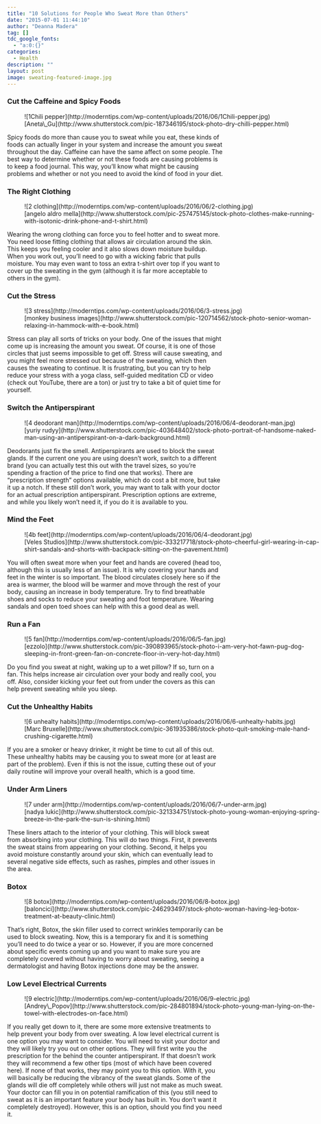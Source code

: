 ```yaml
---
title: "10 Solutions for People Who Sweat More than Others"
date: "2015-07-01 11:44:10"
author: "Deanna Madera"
tag: []
tdc_google_fonts:
  - "a:0:{}"
categories:
  - Health
description: ""
layout: post
image: sweating-featured-image.jpg
---
```


### Cut the Caffeine and Spicy Foods

<figure aria-describedby="caption-attachment-3654" class="wp-caption alignnone" id="attachment_3654" style="width: 700px">![1Chili pepper](http://moderntips.com/wp-content/uploads/2016/06/1Chili-pepper.jpg)<figcaption class="wp-caption-text" id="caption-attachment-3654">[Aneta\_Gu](http://www.shutterstock.com/pic-187346195/stock-photo-dry-chilli-pepper.html)</figcaption></figure>

Spicy foods do more than cause you to sweat while you eat, these kinds of foods can actually linger in your system and increase the amount you sweat throughout the day. Caffeine can have the same affect on some people. The best way to determine whether or not these foods are causing problems is to keep a food journal. This way, you’ll know what might be causing problems and whether or not you need to avoid the kind of food in your diet.

### The Right Clothing

<figure aria-describedby="caption-attachment-3655" class="wp-caption alignnone" id="attachment_3655" style="width: 700px">![2 clothing](http://moderntips.com/wp-content/uploads/2016/06/2-clothing.jpg)<figcaption class="wp-caption-text" id="caption-attachment-3655">[angelo aldro mella](http://www.shutterstock.com/pic-257475145/stock-photo-clothes-make-running-with-isotonic-drink-phone-and-t-shirt.html)</figcaption></figure>

Wearing the wrong clothing can force you to feel hotter and to sweat more. You need loose fitting clothing that allows air circulation around the skin. This keeps you feeling cooler and it also slows down moisture buildup. When you work out, you’ll need to go with a wicking fabric that pulls moisture. You may even want to toss an extra t-shirt over top if you want to cover up the sweating in the gym (although it is far more acceptable to others in the gym).

### Cut the Stress

<figure aria-describedby="caption-attachment-3656" class="wp-caption alignnone" id="attachment_3656" style="width: 700px">![3 stress](http://moderntips.com/wp-content/uploads/2016/06/3-stress.jpg)<figcaption class="wp-caption-text" id="caption-attachment-3656">[monkey business images](http://www.shutterstock.com/pic-120714562/stock-photo-senior-woman-relaxing-in-hammock-with-e-book.html)</figcaption></figure>Stress can play all sorts of tricks on your body. One of the issues that might come up is increasing the amount you sweat. Of course, it is one of those circles that just seems impossible to get off. Stress will cause sweating, and you might feel more stressed out because of the sweating, which then causes the sweating to continue. It is frustrating, but you can try to help reduce your stress with a yoga class, self-guided meditation CD or video (check out YouTube, there are a ton) or just try to take a bit of quiet time for yourself.

### Switch the Antiperspirant

<figure aria-describedby="caption-attachment-3658" class="wp-caption alignnone" id="attachment_3658" style="width: 700px">![4 deodorant man](http://moderntips.com/wp-content/uploads/2016/06/4-deodorant-man.jpg)<figcaption class="wp-caption-text" id="caption-attachment-3658">[yuriy rudyy](http://www.shutterstock.com/pic-403648402/stock-photo-portrait-of-handsome-naked-man-using-an-antiperspirant-on-a-dark-background.html)</figcaption></figure>  
Deodorants just fix the smell. Antiperspirants are used to block the sweat glands. If the current one you are using doesn’t work, switch to a different brand (you can actually test this out with the travel sizes, so you’re spending a fraction of the price to find one that works). There are “prescription strength” options available, which do cost a bit more, but take it up a notch. If these still don’t work, you may want to talk with your doctor for an actual prescription antiperspirant. Prescription options are extreme, and while you likely won’t need it, if you do it is available to you.

### Mind the Feet

<figure aria-describedby="caption-attachment-3657" class="wp-caption alignnone" id="attachment_3657" style="width: 700px">![4b feet](http://moderntips.com/wp-content/uploads/2016/06/4-deodorant.jpg)<figcaption class="wp-caption-text" id="caption-attachment-3657">[Veles Studios](http://www.shutterstock.com/pic-333217718/stock-photo-cheerful-girl-wearing-in-cap-shirt-sandals-and-shorts-with-backpack-sitting-on-the-pavement.html)</figcaption></figure>  
You will often sweat more when your feet and hands are covered (head too, although this is usually less of an issue). It is why covering your hands and feet in the winter is so important. The blood circulates closely here so if the area is warmer, the blood will be warmer and move through the rest of your body, causing an increase in body temperature. Try to find breathable shoes and socks to reduce your sweating and foot temperature. Wearing sandals and open toed shoes can help with this a good deal as well.

### Run a Fan

<figure aria-describedby="caption-attachment-3659" class="wp-caption alignnone" id="attachment_3659" style="width: 700px">![5 fan](http://moderntips.com/wp-content/uploads/2016/06/5-fan.jpg)<figcaption class="wp-caption-text" id="caption-attachment-3659">[ezzolo](http://www.shutterstock.com/pic-390893965/stock-photo-i-am-very-hot-fawn-pug-dog-sleeping-in-front-green-fan-on-concrete-floor-in-very-hot-day.html)</figcaption></figure>Do you find you sweat at night, waking up to a wet pillow? If so, turn on a fan. This helps increase air circulation over your body and really cool, you off. Also, consider kicking your feet out from under the covers as this can help prevent sweating while you sleep.

### Cut the Unhealthy Habits

<figure aria-describedby="caption-attachment-3660" class="wp-caption alignnone" id="attachment_3660" style="width: 700px">![6 unhealty habits](http://moderntips.com/wp-content/uploads/2016/06/6-unhealty-habits.jpg)<figcaption class="wp-caption-text" id="caption-attachment-3660">[Marc Bruxelle](http://www.shutterstock.com/pic-361935386/stock-photo-quit-smoking-male-hand-crushing-cigarette.html)</figcaption></figure>  
If you are a smoker or heavy drinker, it might be time to cut all of this out. These unhealthy habits may be causing you to sweat more (or at least are part of the problem). Even if this is not the issue, cutting these out of your daily routine will improve your overall health, which is a good time.

### Under Arm Liners

<figure aria-describedby="caption-attachment-3661" class="wp-caption alignnone" id="attachment_3661" style="width: 700px">![7 under arm](http://moderntips.com/wp-content/uploads/2016/06/7-under-arm.jpg)<figcaption class="wp-caption-text" id="caption-attachment-3661">[nadya lukic](http://www.shutterstock.com/pic-321334751/stock-photo-young-woman-enjoying-spring-breeze-in-the-park-the-sun-is-shining.html)</figcaption></figure>These liners attach to the interior of your clothing. This will block sweat from absorbing into your clothing. This will do two things. First, it prevents the sweat stains from appearing on your clothing. Second, it helps you avoid moisture constantly around your skin, which can eventually lead to several negative side effects, such as rashes, pimples and other issues in the area.

### Botox

<figure aria-describedby="caption-attachment-3662" class="wp-caption alignnone" id="attachment_3662" style="width: 700px">![8 botox](http://moderntips.com/wp-content/uploads/2016/06/8-botox.jpg)<figcaption class="wp-caption-text" id="caption-attachment-3662">[baloncici](http://www.shutterstock.com/pic-246293497/stock-photo-woman-having-leg-botox-treatment-at-beauty-clinic.html)</figcaption></figure>  
That’s right, Botox, the skin filler used to correct wrinkles temporarily can be used to block sweating. Now, this is a temporary fix and it is something you’ll need to do twice a year or so. However, if you are more concerned about specific events coming up and you want to make sure you are completely covered without having to worry about sweating, seeing a dermatologist and having Botox injections done may be the answer.

### Low Level Electrical Currents

<figure aria-describedby="caption-attachment-3663" class="wp-caption alignnone" id="attachment_3663" style="width: 700px">![9 electric](http://moderntips.com/wp-content/uploads/2016/06/9-electric.jpg)<figcaption class="wp-caption-text" id="caption-attachment-3663">[Andrey\_Popov](http://www.shutterstock.com/pic-284801894/stock-photo-young-man-lying-on-the-towel-with-electrodes-on-face.html)  
</figcaption></figure>If you really get down to it, there are some more extensive treatments to help prevent your body from over sweating. A low level electrical current is one option you may want to consider. You will need to visit your doctor and they will likely try you out on other options. They will first write you the prescription for the behind the counter antiperspirant. If that doesn’t work they will recommend a few other tips (most of which have been covered here). If none of that works, they may point you to this option. With it, you will basically be reducing the vibrancy of the sweat glands. Some of the glands will die off completely while others will just not make as much sweat. Your doctor can fill you in on potential ramification of this (you still need to sweat as it is an important feature your body has built in. You don’t want it completely destroyed). However, this is an option, should you find you need it.
